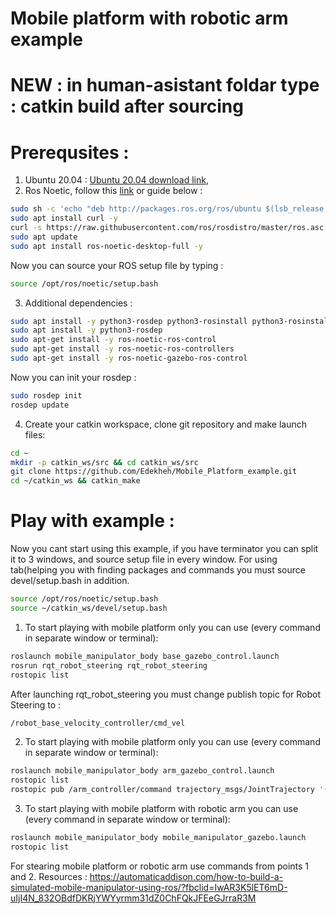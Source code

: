 # Mobile platform with robotic arm example

# NEW : in human-asistant foldar type : catkin build after sourcing 


# Prerequsites :
1. Ubuntu 20.04 :
[Ubuntu 20.04 download link](http://handlebarsjs.com/),
2. Ros Noetic, follow this [link](http://wiki.ros.org/noetic/Installation/Ubuntu)  or guide below : 
  ```sh
  sudo sh -c 'echo "deb http://packages.ros.org/ros/ubuntu $(lsb_release -sc) main" > /etc/apt/sources.list.d/ros-latest.list'
  sudo apt install curl -y
  curl -s https://raw.githubusercontent.com/ros/rosdistro/master/ros.asc | sudo apt-key add -
  sudo apt update
  sudo apt install ros-noetic-desktop-full -y
  ```
  Now you can source your ROS setup file by typing : 
  ``` sh
  source /opt/ros/noetic/setup.bash
  ```
  3. Additional dependencies : 
  ``` sh
sudo apt install -y python3-rosdep python3-rosinstall python3-rosinstall-generator python3-wstool build-essential
sudo apt install -y python3-rosdep
sudo apt-get install -y ros-noetic-ros-control
sudo apt-get install -y ros-noetic-ros-controllers
sudo apt-get install -y ros-noetic-gazebo-ros-control
  ```
  Now you can init your rosdep : 
  ``` sh
sudo rosdep init
rosdep update
  ```
  4. Create your catkin workspace, clone git repository and make launch files: 
   ``` sh
   cd ~
mkdir -p catkin_ws/src && cd catkin_ws/src
git clone https://github.com/Edekheh/Mobile_Platform_example.git
cd ~/catkin_ws && catkin_make
  ```
  # Play with example :
Now you cant start using this example, if you have terminator you can split it to 3 windows, and source setup file in every window. For using tab(helping you with finding packages and commands you must source devel/setup.bash in addition.
  ``` sh
source /opt/ros/noetic/setup.bash
source ~/catkin_ws/devel/setup.bash
  ```
  1. To start playing with mobile platform only you can use (every command in separate window or terminal): 
  ``` sh
roslaunch mobile_manipulator_body base_gazebo_control.launch
rosrun rqt_robot_steering rqt_robot_steering
rostopic list
  ```
  After launching rqt_robot_steering you must change publish topic for Robot Steering to : 
  ``` sh
/robot_base_velocity_controller/cmd_vel
 ```

  2.  To start playing with mobile platform only you can use (every command in separate window or terminal): 
  ``` sh
roslaunch mobile_manipulator_body arm_gazebo_control.launch
rostopic list
rostopic pub /arm_controller/command trajectory_msgs/JointTrajectory '{joint_names: ["arm_base_joint","shoulder_joint", "bottom_wrist_joint", "elbow_joint","top_wrist_joint"], points: [{positions: [-0.1, 0.5, 0.02, 0, 0], time_from_start: [1,0]}]}' -1
  ```

  3.   To start playing with mobile platform with robotic arm you can use (every command in separate window or terminal): 
  ``` sh
roslaunch mobile_manipulator_body mobile_manipulator_gazebo.launch
rostopic list
  ```
  For stearing mobile platform or robotic arm use commands from points 1 and 2.
Resources :  https://automaticaddison.com/how-to-build-a-simulated-mobile-manipulator-using-ros/?fbclid=IwAR3K5lET6mD-uIjI4N_832OBdfDKRjYWYyrmm31dZ0ChFQkJFEeGJrraR3M
